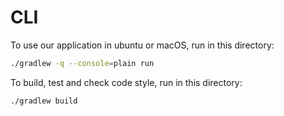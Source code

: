 # CLI

To use our application in ubuntu or macOS, run in this directory:
```bash
./gradlew -q --console=plain run
```

To build, test and check code style, run in this directory:
```bash
./gradlew build
```
